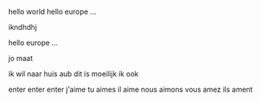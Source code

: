 hello world
hello europe ...


ikndhdhj

hello europe ...

jo maat


ik wil naar huis aub 
dit is moeilijk
ik ook




enter enter enter 
j'aime 
tu aimes 
il aime
nous aimons 
vous amez
ils ament 